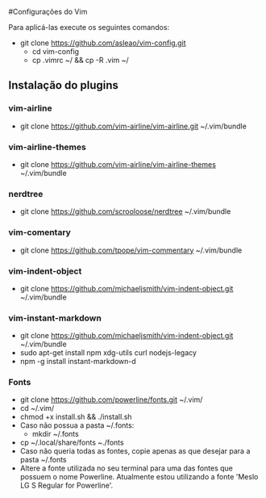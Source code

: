 #Configurações do Vim

Para aplicá-las execute os seguintes comandos:

* git clone https://github.com/asleao/vim-config.git
    * cd vim-config
    * cp .vimrc ~/ && cp -R .vim ~/

## Instalação do plugins

### vim-airline

* git clone https://github.com/vim-airline/vim-airline.git ~/.vim/bundle

### vim-airline-themes

* git clone https://github.com/vim-airline/vim-airline-themes ~/.vim/bundle

### nerdtree 

* git clone https://github.com/scrooloose/nerdtree ~/.vim/bundle


### vim-comentary 

* git clone https://github.com/tpope/vim-commentary ~/.vim/bundle

### vim-indent-object 

* git clone https://github.com/michaeljsmith/vim-indent-object.git ~/.vim/bundle


### vim-instant-markdown

* git clone https://github.com/michaeljsmith/vim-indent-object.git ~/.vim/bundle
* sudo apt-get install npm xdg-utils curl nodejs-legacy
* npm -g install instant-markdown-d

### Fonts
 
* git clone https://github.com/powerline/fonts.git ~/.vim/
* cd ~/.vim/
* chmod +x install.sh && ./install.sh
* Caso não possua a pasta ~/.fonts:
    * mkdir ~/.fonts
* cp ~/.local/share/fonts ~./fonts
* Caso não queria todas as fontes, copie apenas as que desejar para a pasta ~/.fonts
* Altere a fonte utilizada no seu terminal para uma das fontes que possuem
 o nome Powerline. Atualmente estou utilizando a fonte 'Meslo LG S Regular for Powerline'.

